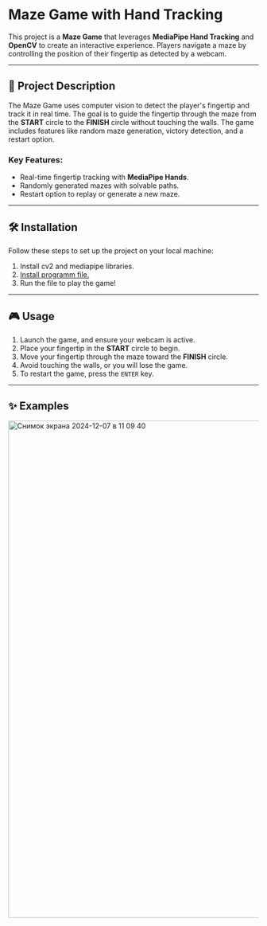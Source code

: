 # Maze Game with Hand Tracking

This project is a **Maze Game** that leverages **MediaPipe Hand Tracking** and **OpenCV** to create an interactive experience. Players navigate a maze by controlling the position of their fingertip as detected by a webcam.

---

## 📖 Project Description

The Maze Game uses computer vision to detect the player's fingertip and track it in real time. The goal is to guide the fingertip through the maze from the **START** circle to the **FINISH** circle without touching the walls. The game includes features like random maze generation, victory detection, and a restart option.

### Key Features:
- Real-time fingertip tracking with **MediaPipe Hands**.
- Randomly generated mazes with solvable paths.
- Restart option to replay or generate a new maze.

---

## 🛠 Installation

Follow these steps to set up the project on your local machine:

1. Install cv2 and mediapipe libraries.
2. [Install programm file.](https://github.com/StepanDv/project/blob/main/main.py)
3. Run the file to play the game!

---

## 🎮 Usage

1. Launch the game, and ensure your webcam is active.
2. Place your fingertip in the **START** circle to begin.
3. Move your fingertip through the maze toward the **FINISH** circle.
4. Avoid touching the walls, or you will lose the game.
5. To restart the game, press the `ENTER` key.

---

## ✨ Examples

<img width="999" alt="Снимок экрана 2024-12-07 в 11 09 40" src="https://github.com/user-attachments/assets/d463530f-28b0-4c2e-b095-3f85d6121440">

